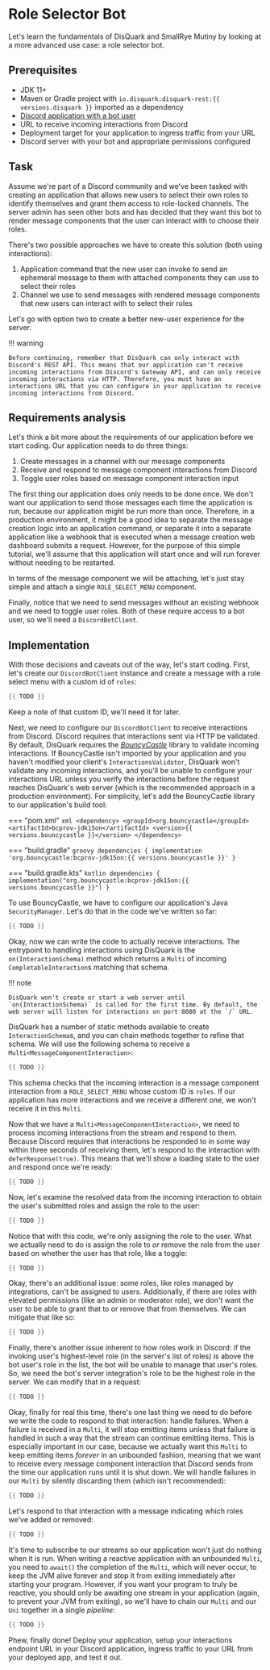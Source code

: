 # Role Selector Bot

Let's learn the fundamentals of DisQuark and SmallRye Mutiny by looking at a more advanced use case: a role selector bot.

## Prerequisites
* JDK 11+
* Maven or Gradle project with `io.disquark:disquark-rest:{{ versions.disquark }}` imported as a dependency
* [Discord application with a bot user](https://discord.com/developers/docs/getting-started#creating-an-app)
* URL to receive incoming interactions from Discord
* Deployment target for your application to ingress traffic from your URL
* Discord server with your bot and appropriate permissions configured

## Task

Assume we're part of a Discord community and we've been tasked with creating an application that allows new users to select their own roles to identify themselves and grant them access to role-locked channels. The server admin has seen other bots and has decided that they want this bot to render message components that the user can interact with to choose their roles.

There's two possible approaches we have to create this solution (both using interactions):

1. Application command that the new user can invoke to send an ephemeral message to them with attached components they can use to select their roles
2. Channel we use to send messages with rendered message components that new users can interact with to select their roles

Let's go with option two to create a better new-user experience for the server.

!!! warning
    
    Before continuing, remember that DisQuark can only interact with Discord's REST API. This means that our application can't receive incoming interactions from Discord's Gateway API, and can only receive incoming interactions via HTTP. Therefore, you must have an interactions URL that you can configure in your application to receive incoming interactions from Discord.

## Requirements analysis

Let's think a bit more about the requirements of our application before we start coding. Our application needs to do three things:

1. Create messages in a channel with our message components
2. Receive and respond to message component interactions from Discord
3. Toggle user roles based on message component interaction input

The first thing our application does only needs to be done once. We don't want our application to send those messages each time the application is run, because our application might be run more than once. Therefore, in a production environment, it might be a good idea to separate the message creation logic into an application command, or separate it into a separate application like a webhook that is executed when a message creation web dashboard submits a request. However, for the purpose of this simple tutorial, we'll assume that this application will start once and will run forever without needing to be restarted.

In terms of the message component we will be attaching, let's just stay simple and attach a single `ROLE_SELECT_MENU` component.

Finally, notice that we need to send messages without an existing webhook and we need to toggle user roles. Both of these require access to a bot user, so we'll need a `DiscordBotClient`.

## Implementation

With those decisions and caveats out of the way, let's start coding. First, let's create our `DiscordBotClient` instance and create a message with a role select menu with a custom id of `roles`:
```java linenums="1"
{{ TODO }}
```

Keep a note of that custom ID, we'll need it for later.

Next, we need to configure our `DiscordBotClient` to receive interactions from Discord. Discord requires that interactions sent via HTTP be validated. By default, DisQuark requires the [*BouncyCastle*](https://bouncycastle.org/java.html) library to validate incoming interactions. If BouncyCastle isn't imported by your application and you haven't modified your client's `InteractionsValidator`, DisQuark won't validate any incoming interactions, and you'll be unable to configure your interactions URL unless you verify the interactions before the request reaches DisQuark's web server (which is the recommended approach in a production environment). For simplicity, let's add the BouncyCastle library to our application's build tool:

=== "pom.xml"
    ```xml
    <dependency>
        <groupId>org.bouncycastle</groupId>
        <artifactId>bcprov-jdk15on</artifactId>
        <version>{{ versions.bouncycastle }}</version>
    </dependency>
    ```

=== "build.gradle"
    ```groovy
    dependencies {
        implementation 'org.bouncycastle:bcprov-jdk15on:{{ versions.bouncycastle }}'
    }
    ```

=== "build.gradle.kts"
    ```kotlin
    dependencies {
        implementation("org.bouncycastle:bcprov-jdk15on:{{ versions.bouncycastle }}")
    }
    ```

To use BouncyCastle, we have to configure our application's Java `SecurityManager`. Let's do that in the code we've written so far:
```java linenums="1"
{{ TODO }}
```

Okay, now we can write the code to actually receive interactions. The entrypoint to handling interactions using DisQuark is the `on(InteractionSchema)` method which returns a `Multi` of incoming `CompletableInteraction`s matching that schema. 

!!! note
    
    DisQuark won't create or start a web server until `on(InteractionSchema)` is called for the first time. By default, the web server will listen for interactions on port 8080 at the `/` URL.

DisQuark has a number of static methods available to create `InteractionSchema`s, and you can chain methods together to refine that schema. We will use the following schema to receive a `Multi<MessageComponentInteraction>`:
```java linenums="1"
{{ TODO }}
```

This schema checks that the incoming interaction is a message component interaction from a `ROLE_SELECT_MENU` whose custom ID is `roles`. If our application has more interactions and we receive a different one, we won't receive it in this `Multi`. 

Now that we have a `Multi<MessageComponentInteraction>`, we need to process incoming interactions from the stream and respond to them. Because Discord requires that interactions be responded to in some way within three seconds of receiving them, let's respond to the interaction with `deferResponse(true)`. This means that we'll show a loading state to the user and respond once we're ready:
```java linenums="1"
{{ TODO }}
```

Now, let's examine the resolved data from the incoming interaction to obtain the user's submitted roles and assign the role to the user:
```java linenums="1"
{{ TODO }}
```

Notice that with this code, we're only assigning the role to the user. What we actually need to do is assign the role to *or* remove the role from the user based on whether the user has that role, like a toggle:
```java linenums="1"
{{ TODO }}
```

Okay, there's an additional issue: some roles, like roles managed by integrations, can't be assigned to users. Additionally, if there are roles with elevated permissions (like an admin or moderator role), we don't want the user to be able to grant that to or remove that from themselves. We can mitigate that like so:
```java linenums="1"
{{ TODO }}
```

Finally, there's another issue inherent to how roles work in Discord: if the invoking user's highest-level role (in the server's list of roles) is above the bot user's role in the list, the bot will be unable to manage that user's roles. So, we need the bot's server integration's role to be the highest role in the server. We can modify that in a request:
```java linenums="1"
{{ TODO }}
```

Okay, finally for real this time, there's one last thing we need to do before we write the code to respond to that interaction: handle failures. When a failure is received in a `Multi`, it will stop emitting items unless that failure is handled in such a way that the stream can continue emitting items. This is especially important in our case, because we actually want this `Multi` to keep emitting items *forever* in an unbounded fashion, meaning that we want to receive every message component interaction that Discord sends from the time our application runs until it is shut down. We will handle failures in our `Multi` by silently discarding them (which isn't recommended):
```java linenums="1"
{{ TODO }}
```

Let's respond to that interaction with a message indicating which roles we've added or removed:
```java linenums="1"
{{ TODO }}
```

It's time to subscribe to our streams so our application won't just do nothing when it is run. When writing a reactive application with an unbounded `Multi`, you need to `await()` the completion of the `Multi`, which will never occur, to keep the JVM alive forever and stop it from exiting immediately after starting your program. However, if you want your program to truly be reactive, you should only be awaiting one stream in your application (again, to prevent your JVM from exiting), so we'll have to chain our `Multi` and our `Uni` together in a single *pipeline*:
```java linenums="1"
{{ TODO }}
```

Phew, finally done! Deploy your application, setup your interactions endpoint URL in your Discord application, ingress traffic to your URL from your deployed app, and test it out.